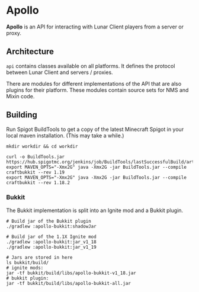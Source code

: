# Apollo

**Apollo** is an API for interacting with Lunar Client players from a server or proxy.

## Architecture

`api` contains classes available on all platforms. It defines the protocol between Lunar Client and servers / proxies.

There are modules for different implementations of the API that are also plugins for their platform.
These modules contain source sets for NMS and Mixin code.

## Building

Run Spigot BuildTools to get a copy of the latest Minecraft Spigot in your local maven installation.
(This may take a while.)

```shell
mkdir workdir && cd workdir

curl -o BuildTools.jar https://hub.spigotmc.org/jenkins/job/BuildTools/lastSuccessfulBuild/artifact/target/BuildTools.jar
export MAVEN_OPTS="-Xmx2G" java -Xmx2G -jar BuildTools.jar --compile craftbukkit --rev 1.19
export MAVEN_OPTS="-Xmx2G" java -Xmx2G -jar BuildTools.jar --compile craftbukkit --rev 1.18.2
```

### Bukkit

The Bukkit implementation is split into an Ignite mod and a Bukkit plugin.

```shell
# Build jar of the Bukkit plugin
./gradlew :apollo-bukkit:shadowJar

# Build jar of the 1.1X Ignite mod
./gradlew :apollo-bukkit:jar_v1_18
./gradlew :apollo-bukkit:jar_v1_19

# Jars are stored in here
ls bukkit/build/
# ignite mods:
jar -tf bukkit/build/libs/apollo-bukkit-v1_18.jar
# bukkit plugin:
jar -tf bukkit/build/libs/apollo-bukkit-all.jar
```
